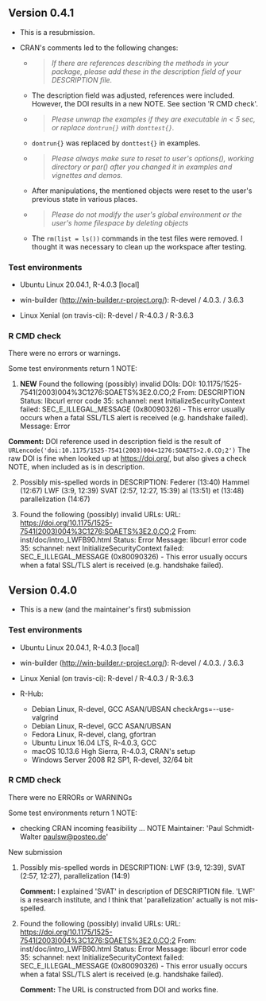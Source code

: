## Version 0.4.1

* This is a resubmission.
* CRAN's comments led to the following changes:

  - > *If there are references describing the methods in your package, please add these in the description field of your DESCRIPTION file.*
  - The description field was adjusted, references were included. However, the DOI results in a new NOTE. See section 'R CMD check'.
  - > *Please unwrap the examples if they are executable in < 5 sec, or replace `dontrun{}` with `donttest{}`.*
  - `dontrun{}` was replaced by `donttest{}` in examples.
  - > *Please always make sure to reset to user's options(), working directory or par() after you changed it in examples and vignettes and demos.*
  - After manipulations, the mentioned objects were reset to the user's previous state in various places.
  - > *Please do not modify the user's global environment or the user's home filespace by deleting objects*
  - The `rm(list = ls())` commands in the test files were removed. I thought it was necessary to clean up the workspace after testing.

### Test environments

* Ubuntu Linux 20.04.1, R-4.0.3 [local]

* win-builder (http://win-builder.r-project.org/): R-devel / 4.0.3. / 3.6.3
* Linux Xenial (on travis-ci): R-devel / R-4.0.3 / R-3.6.3

### R CMD check

There were no errors or warnings.

Some test environments return 1 NOTE:

1. **NEW** Found the following (possibly) invalid DOIs:
  DOI: 10.1175/1525-7541(2003)004%3C1276:SOAETS%3E2.0.CO;2
    From: DESCRIPTION
    Status: libcurl error code 35:
    	schannel: next InitializeSecurityContext failed: SEC_E_ILLEGAL_MESSAGE (0x80090326) - This error usually occurs when a fatal SSL/TLS alert is received (e.g. handshake failed).
    Message: Error
    
  **Comment:** DOI reference used in description field is the result of `URLencode('doi:10.1175/1525-7541(2003)004<1276:SOAETS>2.0.CO;2')` The raw DOI is fine when looked up at https://doi.org/, but also gives a check NOTE, when included as is in description.

2. Possibly mis-spelled words in DESCRIPTION:
    Federer (13:40)
    Hammel (12:67)
    LWF (3:9, 12:39)
    SVAT (2:57, 12:27, 15:39)
    al (13:51)
    et (13:48)
    parallelization (14:67)

3. Found the following (possibly) invalid URLs:
    URL: https://doi.org/10.1175/1525-7541(2003)004%3C1276:SOAETS%3E2.0.CO;2
    From: inst/doc/intro_LWFB90.html
    Status: Error
    Message: libcurl error code 35:
      	schannel: next InitializeSecurityContext failed: SEC_E_ILLEGAL_MESSAGE (0x80090326) - This error usually occurs when a fatal SSL/TLS alert is received (e.g. handshake failed).
  
## Version 0.4.0

* This is a new (and the maintainer's first) submission

### Test environments

* Ubuntu Linux 20.04.1, R-4.0.3 [local]

* win-builder (http://win-builder.r-project.org/): R-devel / 4.0.3. / 3.6.3
* Linux Xenial (on travis-ci): R-devel / R-4.0.3 / R-3.6.3
* R-Hub:
  * Debian Linux, R-devel, GCC ASAN/UBSAN checkArgs=--use-valgrind
  * Debian Linux, R-devel, GCC ASAN/UBSAN
  * Fedora Linux, R-devel, clang, gfortran
  * Ubuntu Linux 16.04 LTS, R-4.0.3, GCC
  * macOS 10.13.6 High Sierra, R-4.0.3, CRAN's setup
  * Windows Server 2008 R2 SP1, R-devel, 32/64 bit
  
### R CMD check
There were no ERRORs or WARNINGs

Some test environments return 1 NOTE:

* checking CRAN incoming feasibility ... NOTE
Maintainer: 'Paul Schmidt-Walter <paulsw@posteo.de>'

New submission 

1. Possibly mis-spelled words in DESCRIPTION:
    LWF (3:9, 12:39),
    SVAT (2:57, 12:27),
    parallelization (14:9)
    
    **Comment:** I explained 'SVAT' in description of DESCRIPTION file. 'LWF' is a research institute, and I think that 'parallelization' actually is not mis-spelled.
  
2. Found the following (possibly) invalid URLs:
    URL: https://doi.org/10.1175/1525-7541(2003)004%3C1276:SOAETS%3E2.0.CO;2
    From: inst/doc/intro_LWFB90.html
    Status: Error
    Message: libcurl error code 35:
      	schannel: next InitializeSecurityContext failed: SEC_E_ILLEGAL_MESSAGE (0x80090326) - This error usually occurs when a fatal SSL/TLS alert is received (e.g. handshake failed).
      	
    **Comment:** The URL is constructed from DOI and works fine. 



